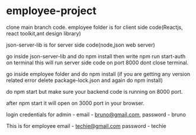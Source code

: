 # employee-project
clone main branch code.
employee folder is for client side code(Reactjs, react toolkit,ant design library)

json-server-lib is for server side code(node,json web server)

go inside json-server-lib and do npm install then write npm run start-auth on terminal this will run server side code on port 8000 dont close terminal.

go inside employee folder and do npm install (if you are getting any version related error delete package-lock.json and again do npm install)

do npm start but make sure your backend code is running on 8000 port.

after npm start it will open on 3000 port in your browser.

login credentials for admin - email - bruno@gmail.com, password - bruno  

This is for employee email - techie@gmail.com password - techie 
